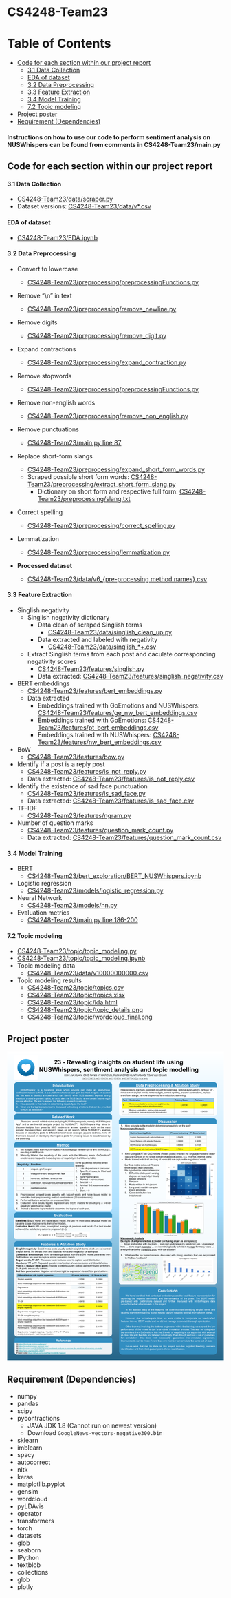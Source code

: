 # CS4248-Team23
# Table of Contents
- [Code for each section within our project report](#code-for-each-section-within-our-project-report)
    - [3.1 Data Collection](#3.1-Data-Collection)
    - [EDA of dataset](#EDA-of-dataset)
    - [3.2 Data Preprocessing](#3.2-Data-Preprocessing)
    - [3.3 Feature Extraction](#3.3-Feature-Extraction)
    - [3.4 Model Training](#3.4-Model-Training)
    - [7.2 Topic modeling](#7.2-Topic-modeling)
- [Project poster](#Project-poster)
- [Requirement (Dependencies)](#Requirement-(Dependencies))


#### Instructions on how to use our code to perform sentiment analysis on NUSWhispers can be found from comments in CS4248-Team23/main.py 

## Code for each section within our project report

#### 3.1 Data Collection
* [CS4248-Team23/data/scraper.py](https://github.com/CindyTsai1/CS4248-Team23/blob/main/data/scraper.py)
* Dataset versions: [CS4248-Team23/data/v*.csv](https://github.com/CindyTsai1/CS4248-Team23/blob/main/data)

#### EDA of dataset
* [CS4248-Team23/EDA.ipynb](https://github.com/CindyTsai1/CS4248-Team23/blob/main/EDA.ipynb)

#### 3.2 Data Preprocessing

* Convert to lowercase
    * [CS4248-Team23/preprocessing/preprocessingFunctions.py](https://github.com/CindyTsai1/CS4248-Team23/blob/main/preprocessing/preprocessingFunctions.py)
* Remove “\n” in text
    * [CS4248-Team23/preprocessing/remove_newline.py](https://github.com/CindyTsai1/CS4248-Team23/blob/main/preprocessing/remove_newline.py)
* Remove digits
    * [CS4248-Team23/preprocessing/remove_digit.py](https://github.com/CindyTsai1/CS4248-Team23/blob/main/preprocessing/remove_digit.py)
* Expand contractions
    * [CS4248-Team23/preprocessing/expand_contraction.py](https://github.com/CindyTsai1/CS4248-Team23/blob/main/preprocessing/expand_contraction.py)
* Remove stopwords
    * [CS4248-Team23/preprocessing/preprocessingFunctions.py](https://github.com/CindyTsai1/CS4248-Team23/blob/main/preprocessing/preprocessingFunctions.py)
* Remove non-english words
    * [CS4248-Team23/preprocessing/remove_non_english.py](https://github.com/CindyTsai1/CS4248-Team23/blob/main/preprocessing/remove_non_english.py)
* Remove punctuations
    * [CS4248-Team23/main.py line 87](https://github.com/CindyTsai1/CS4248-Team23/blob/main/main.py#L87)
* Replace short-form slangs
    * [CS4248-Team23/preprocessing/expand_short_form_words.py](https://github.com/CindyTsai1/CS4248-Team23/blob/main/preprocessing/expand_short_form_words.py)
    * Scraped possible short form words: [CS4248-Team23/preprocessing/extract_short_form_slang.py](https://github.com/CindyTsai1/CS4248-Team23/blob/main/preprocessing/extract_short_form_slang.py)
        * Dictionary on short form and respective full form: [CS4248-Team23/preprocessing/slang.txt](https://github.com/CindyTsai1/CS4248-Team23/blob/main/preprocessing/slang.txt)
* Correct spelling
    * [CS4248-Team23/preprocessing/correct_spelling.py](https://github.com/CindyTsai1/CS4248-Team23/blob/main/preprocessing/correct_spelling.py)
* Lemmatization
    * [CS4248-Team23/preprocessing/lemmatization.py](https://github.com/CindyTsai1/CS4248-Team23/blob/main/preprocessing/lemmatization.py)

* **Processed dataset**
    * [CS4248-Team23/data/v6_{pre-processing method names}.csv](https://github.com/CindyTsai1/CS4248-Team23/blob/main/data)

#### 3.3 Feature Extraction
* Singlish negativity
    * Singlish negativity dictionary
        * Data clean of scraped Singlish terms
            * [CS4248-Team23/data/singlish_clean_up.py](https://github.com/CindyTsai1/CS4248-Team23/blob/main/data/singlish_clean_up.py)
        * Data extracted and labeled with negativity 
            * [CS4248-Team23/data/singlish_*+.csv](https://github.com/CindyTsai1/CS4248-Team23/blob/main/data)
    * Extract Singlish terms from each post and caculate corresponding negativity scores
        * [CS4248-Team23/features/singlish.py](https://github.com/CindyTsai1/CS4248-Team23/blob/main/features/singlish.py)
        * Data extracted: [CS4248-Team23/features/singlish_negativity.csv](https://github.com/CindyTsai1/CS4248-Team23/blob/main/features/singlish_negativity.csv)
* BERT embeddings
    * [CS4248-Team23/features/bert_embeddings.py](https://github.com/CindyTsai1/CS4248-Team23/blob/main/features/bert_embeddings.py)
    * Data extracted
        * Embeddings trained with GoEmotions and NUSWhispers: [CS4248-Team23/features/ge_nw_bert_embeddings.csv](https://github.com/CindyTsai1/CS4248-Team23/blob/main/features/ge_nw_bert_embeddings.csv)
        * Embeddings trained with GoEmotions: [CS4248-Team23/features/pt_bert_embeddings.csv](https://github.com/CindyTsai1/CS4248-Team23/blob/main/features/pt_bert_embeddings.csv)
        * Embeddings trained with NUSWhispers: [CS4248-Team23/features/nw_bert_embeddings.csv](https://github.com/CindyTsai1/CS4248-Team23/blob/main/features/nw_bert_embeddings.csv)
* BoW
    * [CS4248-Team23/features/bow.py](https://github.com/CindyTsai1/CS4248-Team23/blob/main/features/bow.py)
* Identify if a post is a reply post
    * [CS4248-Team23/features/is_not_reply.py](https://github.com/CindyTsai1/CS4248-Team23/blob/main/features/is_not_reply.py)
    * Data extracted: [CS4248-Team23/features/is_not_reply.csv](https://github.com/CindyTsai1/CS4248-Team23/blob/main/features/is_not_reply.csv)
* Identify the existence of sad face punctuation
    * [CS4248-Team23/features/is_sad_face.py](https://github.com/CindyTsai1/CS4248-Team23/blob/main/features/is_sad_face.py)
    * Data extracted: [CS4248-Team23/features/is_sad_face.csv](https://github.com/CindyTsai1/CS4248-Team23/blob/main/features/is_sad_face.csv)
* TF-IDF
    * [CS4248-Team23/features/ngram.py](https://github.com/CindyTsai1/CS4248-Team23/blob/main/features/ngram.py)
* Number of question marks
    * [CS4248-Team23/features/question_mark_count.py](https://github.com/CindyTsai1/CS4248-Team23/blob/main/features/question_mark_count.py)
    * Data extracted: [CS4248-Team23/features/question_mark_count.csv](https://github.com/CindyTsai1/CS4248-Team23/blob/main/features/question_mark_count.csv)

#### 3.4 Model Training
* BERT
    * [CS4248-Team23/bert_exploration/BERT_NUSWhispers.ipynb](https://github.com/CindyTsai1/CS4248-Team23/blob/main/bert_exploration/BERT_NUSWhispers.ipynb)
* Logistic regression
    * [CS4248-Team23/models/logistic_regression.py](https://github.com/CindyTsai1/CS4248-Team23/blob/main/models/logistic_regression.py)
* Neural Network
    * [CS4248-Team23/models/nn.py](https://github.com/CindyTsai1/CS4248-Team23/blob/main/models/nn.py)
* Evaluation metrics
    * [CS4248-Team23/main.py line 186-200](https://github.com/CindyTsai1/CS4248-Team23/blob/main/main.py#L186-L200)
#### 7.2 Topic modeling
* [CS4248-Team23/topic/topic_modeling.py](https://github.com/CindyTsai1/CS4248-Team23/blob/main/topic/topic_modeling.py)
* [CS4248-Team23/topic/topic_modeling.ipynb](https://github.com/CindyTsai1/CS4248-Team23/blob/main/topic/topic_modeling.ipynb)
* Topic modeling data
    * [CS4248-Team23/data/v10000000000.csv](https://github.com/CindyTsai1/CS4248-Team23/blob/main/data/v10000000000.csv)
* Topic modeling results
    * [CS4248-Team23/topic/topics.csv](https://github.com/CindyTsai1/CS4248-Team23/blob/main/topic/topics.csv)
    * [CS4248-Team23/topic/topics.xlsx](https://github.com/CindyTsai1/CS4248-Team23/blob/main/topic/topics.xlsx)
    * [CS4248-Team23/topic/lda.html](https://htmlpreview.github.io/?https://github.com/CindyTsai1/CS4248-Team23/blob/main/topic/lda.html)
    * [CS4248-Team23/topic/topic_details.png](https://github.com/CindyTsai1/CS4248-Team23/blob/main/topic/topic_details.png)
    * [CS4248-Team23/topic/wordcloud_final.png](https://github.com/CindyTsai1/CS4248-Team23/blob/main/topic/wordcloud_final.png)

## Project poster
![image](Group23_Project_Poster.png)

## Requirement (Dependencies)
- numpy
- pandas
- scipy
- pycontractions
    - JAVA JDK 1.8 (Cannot run on newest version)
    - Download `GoogleNews-vectors-negative300.bin`
- sklearn
- imblearn
- spacy
- autocorrect
- nltk
- keras
- matplotlib.pyplot
- gensim
- wordcloud
- pyLDAvis
- operator
- transformers
- torch
- datasets
- glob
- seaborn
- IPython
- textblob
- collections
- glob
- plotly